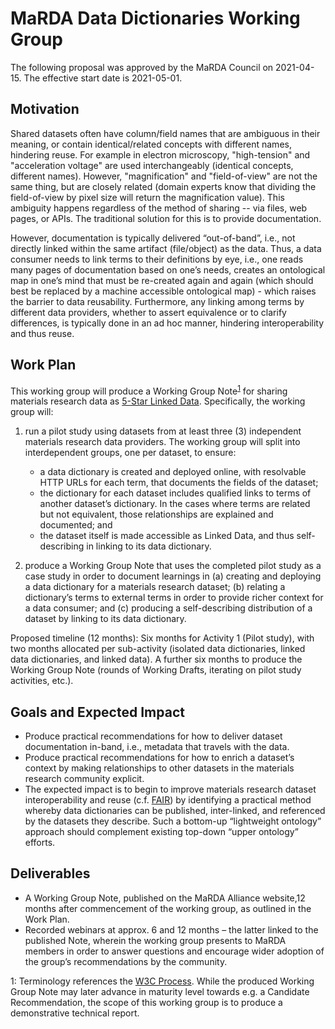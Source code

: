 # MaRDA Data Dictionaries Working Group

The following proposal was approved by the MaRDA Council on 2021-04-15. The effective start date is 2021-05-01.

## Motivation

Shared datasets often have column/field names that are ambiguous in their meaning, or contain identical/related concepts with different names, hindering reuse. For example in electron microscopy, "high-tension" and "acceleration voltage" are used interchangeably (identical concepts, different names). However, "magnification" and "field-of-view" are not the same thing, but are closely related (domain experts know that dividing the field-of-view by pixel size will return the magnification value). This ambiguity happens regardless of the method of sharing -- via files, web pages, or APIs. The traditional solution for this is to provide documentation.

However, documentation is typically delivered “out-of-band”, i.e., not directly linked within the same artifact (file/object) as the data. Thus, a data consumer needs to link terms to their definitions by eye, i.e., one reads many pages of documentation based on one’s needs, creates an ontological map in one’s mind that must be re-created again and again (which should best be replaced by a machine accessible ontological map) - which raises the barrier to data reusability. Furthermore, any linking among terms by different data providers, whether to assert equivalence or to clarify differences, is typically done in an ad hoc manner, hindering interoperability and thus reuse.

## Work Plan

This working group will produce a Working Group Note<sup>[1](#fn1)</sup> for sharing materials research data as [5-Star Linked Data](https://www.w3.org/DesignIssues/LinkedData). Specifically, the working group will:
1. run a pilot study using datasets from at least three (3) independent materials research data providers. The working group will split into interdependent groups, one per dataset, to ensure:

    - a data dictionary is created and deployed online, with resolvable HTTP URLs for each term, that documents the fields of the dataset;
    - the dictionary for each dataset includes qualified links to terms of another dataset’s dictionary. In the cases where terms are related but not equivalent, those relationships are explained and documented; and
    - the dataset itself is made accessible as Linked Data, and thus self-describing in linking to its data dictionary.

2. produce a Working Group Note that uses the completed pilot study as a case study in order to document learnings in (a) creating and deploying a data dictionary for a materials research dataset; (b) relating a dictionary’s terms to external terms in order to provide richer context for a data consumer; and (c) producing a self-describing distribution of a dataset by linking to its data dictionary.

Proposed timeline (12 months): Six months for Activity 1 (Pilot study), with two months allocated per sub-activity (isolated data dictionaries, linked data dictionaries, and linked data). A further six months to produce the Working Group Note (rounds of Working Drafts, iterating on pilot study activities, etc.).

## Goals and Expected Impact

- Produce practical recommendations for how to deliver dataset documentation in-band, i.e., metadata that travels with the data.
- Produce practical recommendations for how to enrich a dataset’s context by making relationships to other datasets in the materials research community explicit.
- The expected impact is to begin to improve materials research dataset interoperability and reuse (c.f. [FAIR](https://www.nature.com/articles/sdata201618)) by identifying a practical method whereby data dictionaries can be published, inter-linked, and referenced by the datasets they describe. Such a bottom-up “lightweight ontology” approach should complement existing top-down “upper ontology” efforts.

## Deliverables

- A Working Group Note, published on the MaRDA Alliance website,12 months after commencement of the working group, as outlined in the Work Plan.
- Recorded webinars at approx. 6 and 12 months – the latter linked to the published Note, wherein the working group presents to MaRDA members in order to answer questions and encourage wider adoption of the group’s recommendations by the community.

<a name="fn1">1</a>: Terminology references the [W3C Process](https://www.w3.org/2004/02/Process-20040205/tr.html). While the produced Working Group Note may later advance in maturity level towards e.g. a Candidate Recommendation, the scope of this working group is to produce a demonstrative technical report.
